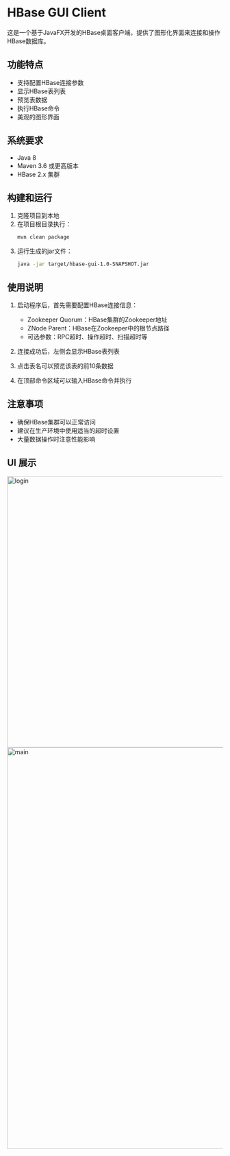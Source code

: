 # HBase GUI Client

这是一个基于JavaFX开发的HBase桌面客户端，提供了图形化界面来连接和操作HBase数据库。

## 功能特点

- 支持配置HBase连接参数
- 显示HBase表列表
- 预览表数据
- 执行HBase命令
- 美观的图形界面

## 系统要求

- Java 8
- Maven 3.6 或更高版本
- HBase 2.x 集群

## 构建和运行

1. 克隆项目到本地
2. 在项目根目录执行：
   ```bash
   mvn clean package
   ```
3. 运行生成的jar文件：
   ```bash
   java -jar target/hbase-gui-1.0-SNAPSHOT.jar
   ```

## 使用说明

1. 启动程序后，首先需要配置HBase连接信息：
   - Zookeeper Quorum：HBase集群的Zookeeper地址
   - ZNode Parent：HBase在Zookeeper中的根节点路径
   - 可选参数：RPC超时、操作超时、扫描超时等

2. 连接成功后，左侧会显示HBase表列表
3. 点击表名可以预览该表的前10条数据
4. 在顶部命令区域可以输入HBase命令并执行

## 注意事项

- 确保HBase集群可以正常访问
- 建议在生产环境中使用适当的超时设置
- 大量数据操作时注意性能影响

## UI 展示
<img width="1025" height="633" alt="login" src="https://github.com/user-attachments/assets/6b5c5a08-31d6-4c56-979e-0ab824bd07ae" />
<img width="1611" height="937" alt="main" src="https://github.com/user-attachments/assets/275ba80a-2676-4ab8-9cb4-5018954fdd85" />

